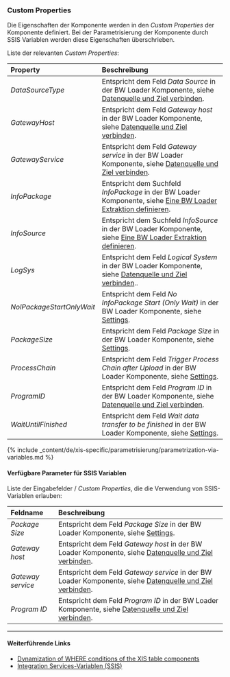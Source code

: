 ### Custom Properties

Die Eigenschaften der Komponente werden in den *Custom Properties* der Komponente definiert.
Bei der Parametrisierung der Komponente durch SSIS Variablen werden diese Eigenschaften überschrieben.

Liste der relevanten *Custom Properties*:

|Property|Beschreibung|
|:----|:----|
| *DataSourceType* | Entspricht dem Feld *Data Source* in der BW Loader Komponente, siehe [Datenquelle und Ziel verbinden](./datenquelle-und-ziel-verbinden). |
| *GatewayHost* | Entspricht dem Feld *Gateway host* in der BW Loader Komponente, siehe [Datenquelle und Ziel verbinden](./datenquelle-und-ziel-verbinden).|
| *GatewayService* | Entspricht dem Feld *Gateway service* in der BW Loader Komponente, siehe [Datenquelle und Ziel verbinden](./datenquelle-und-ziel-verbinden).|
| *InfoPackage* | Entspricht dem Suchfeld *InfoPackage* in der BW Loader Komponente, siehe [Eine BW Loader Extraktion definieren](./infopackages-suchen).|
| *InfoSource* | Entspricht dem Suchfeld *InfoSource* in der BW Loader Komponente, siehe [Eine BW Loader Extraktion definieren](./infopackages-suchen).|
| *LogSys* | Entspricht dem Feld *Logical System* in der BW Loader Komponente, siehe [Datenquelle und Ziel verbinden](./datenquelle-und-ziel-verbinden)..|
| *NolPackageStartOnlyWait* | Entspricht dem Feld *No InfoPackage Start (Only Wait)* in der BW Loader Komponente, siehe [Settings](./bw-loader-settings).|
| *PackageSize* | Entspricht dem Feld *Package Size* in der BW Loader Komponente, siehe [Settings](./bw-loader-settings#general).|
| *ProcessChain* | Entspricht dem Feld *Trigger Process Chain after Upload* in der BW Loader Komponente, siehe [Settings](./bw-loader-settings#general).|
| *ProgramID* | Entspricht dem Feld *Program ID* in der BW Loader Komponente, siehe [Datenquelle und Ziel verbinden](./datenquelle-und-ziel-verbinden). |
| *WaitUntilFinished* | Entspricht dem Feld *Wait data transfer to be finished* in der BW Loader Komponente, siehe [Settings](./bw-loader-settings#general). |


{% include _content/de/xis-specific/parametrisierung/parametrization-via-variables.md  %}

#### Verfügbare Parameter für SSIS Variablen

Liste der Eingabefelder / *Custom Properties*, die die Verwendung von SSIS-Variablen erlauben:

|Feldname|Beschreibung|
|:----|:----|
| *Package Size* | Entspricht dem Feld *Package Size* in der BW Loader Komponente, siehe [Settings](./bw-loader-settings#general).|
| *Gateway host* | Entspricht dem Feld *Gateway host* in der BW Loader Komponente, siehe [Datenquelle und Ziel verbinden](./datenquelle-und-ziel-verbinden). |
| *Gateway service* | Entspricht dem Feld *Gateway service* in der BW Loader Komponente, siehe [Datenquelle und Ziel verbinden](./datenquelle-und-ziel-verbinden).|
| *Program ID* | Entspricht dem Feld *Program ID* in der BW Loader Komponente, siehe [Datenquelle und Ziel verbinden](./datenquelle-und-ziel-verbinden).|



****
#### Weiterführende Links
- [Dynamization of WHERE conditions of the XIS table components](https://kb.theobald-software.com/xtract-is/Dynamization-of-WHERE-conditions-of-the-XIS-table-components)
- [Integration Services-Variablen (SSIS)](https://docs.microsoft.com/de-de/sql/integration-services/integration-services-ssis-variables?view=sql-server-ver15)
